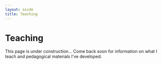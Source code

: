 ```yaml
---
layout: aside
title: Teaching
---
```


Teaching
========

This page is under construction… Come back soon for information on what I teach and pedagogical materials I've developed. 